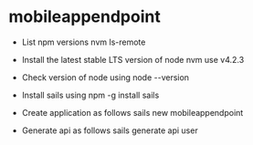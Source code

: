 # mobileappendpoint


* List npm versions 
nvm ls-remote

* Install the latest stable LTS version of node
nvm use v4.2.3

* Check version of node using 
node --version

* Install sails using
npm -g install sails

* Create application as follows
sails new mobileappendpoint

* Generate api as follows
sails generate api user
